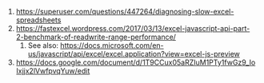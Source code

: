 1. https://superuser.com/questions/447264/diagnosing-slow-excel-spreadsheets
2. https://fastexcel.wordpress.com/2017/03/13/excel-javascript-api-part-2-benchmark-of-readwrite-range-performance/
   1. See also: https://docs.microsoft.com/en-us/javascript/api/excel/excel.application?view=excel-js-preview
3. https://docs.google.com/document/d/1T9CCux05aRZIuM1PTy1fwGz9_IoIxjjx2lVwfpvqYuw/edit
